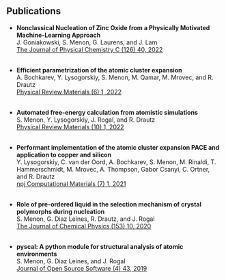 
## Publications

- **Nonclassical Nucleation of Zinc Oxide from a Physically Motivated Machine-Learning Approach**    
  J. Goniakowski, S. Menon, G. Laurens, and J. Lam    
  [The Journal of Physical Chemistry C (126) 40, 2022](https://doi.org/10.1021/acs.jpcc.2c06341)<br /><br />

- **Efficient parametrization of the atomic cluster expansion**    
  A. Bochkarev, Y. Lysogorskiy, S. Menon, M. Qamar, M. Mrovec, and R. Drautz    
  [Physical Review Materials (6) 1, 2022](https://doi.org/10.1103/physrevmaterials.6.013804)<br /><br />

- **Automated free-energy calculation from atomistic simulations**    
  S. Menon, Y. Lysogorskiy, J. Rogal, and R. Drautz    
  [Physical Review Materials (10) 1, 2022](https://doi.org/10.1103/physrevmaterials.5.103801)<br /><br />

- **Performant implementation of the atomic cluster expansion PACE and application to copper and silicon**    
  Y. Lysogorskiy, C. van der Oord, A. Bochkarev, S. Menon, M. Rinaldi, T. Hammerschmidt, M. Mrovec, A. Thompson, Gabor Csanyi, C. Ortner, and R. Drautz    
  [npj Computational Materials (7) 1, 2021](https://doi.org/10.1038/s41524-021-00559-9)<br /><br />

- **Role of pre-ordered liquid in the selection mechanism of crystal polymorphs during nucleation**    
  S. Menon, G. Diaz Leines, R. Drautz, and J. Rogal    
  [The Journal of Chemical Physics (153) 10, 2020](https://doi.org/10.1063/5.0017575)<br /><br />

- **pyscal: A python module for structural analysis of atomic environments**    
  S. Menon, G. Diaz Leines, and J. Rogal    
  [Journal of Open Source Software (4) 43, 2019](https://doi.org/10.21105/joss.01824)<br /><br />

